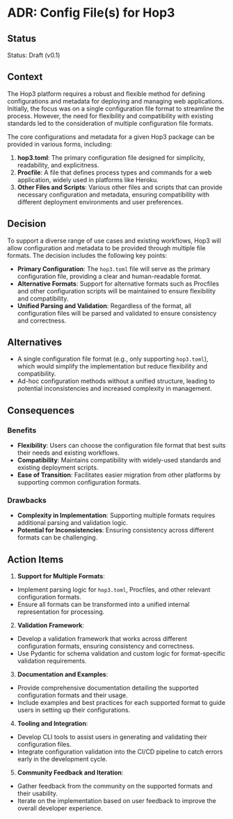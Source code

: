 # ADR: Config File(s) for Hop3

## Status

Status: Draft (v0.1)

## Context

The Hop3 platform requires a robust and flexible method for defining configurations and metadata for deploying and managing web applications. Initially, the focus was on a single configuration file format to streamline the process. However, the need for flexibility and compatibility with existing standards led to the consideration of multiple configuration file formats.

The core configurations and metadata for a given Hop3 package can be provided in various forms, including:

1. **hop3.toml**: The primary configuration file designed for simplicity, readability, and explicitness.
2. **Procfile**: A file that defines process types and commands for a web application, widely used in platforms like Heroku.
3. **Other Files and Scripts**: Various other files and scripts that can provide necessary configuration and metadata, ensuring compatibility with different deployment environments and user preferences.

## Decision

To support a diverse range of use cases and existing workflows, Hop3 will allow configuration and metadata to be provided through multiple file formats. The decision includes the following key points:

- **Primary Configuration**: The `hop3.toml` file will serve as the primary configuration file, providing a clear and human-readable format.
- **Alternative Formats**: Support for alternative formats such as Procfiles and other configuration scripts will be maintained to ensure flexibility and compatibility.
- **Unified Parsing and Validation**: Regardless of the format, all configuration files will be parsed and validated to ensure consistency and correctness.

## Alternatives

- A single configuration file format (e.g., only supporting `hop3.toml`), which would simplify the implementation but reduce flexibility and compatibility.
- Ad-hoc configuration methods without a unified structure, leading to potential inconsistencies and increased complexity in management.

## Consequences

### Benefits

- **Flexibility**: Users can choose the configuration file format that best suits their needs and existing workflows.
- **Compatibility**: Maintains compatibility with widely-used standards and existing deployment scripts.
- **Ease of Transition**: Facilitates easier migration from other platforms by supporting common configuration formats.

### Drawbacks

- **Complexity in Implementation**: Supporting multiple formats requires additional parsing and validation logic.
- **Potential for Inconsistencies**: Ensuring consistency across different formats can be challenging.

## Action Items

1. **Support for Multiple Formats**:
- Implement parsing logic for `hop3.toml`, Procfiles, and other relevant configuration formats.
- Ensure all formats can be transformed into a unified internal representation for processing.

2. **Validation Framework**:
- Develop a validation framework that works across different configuration formats, ensuring consistency and correctness.
- Use Pydantic for schema validation and custom logic for format-specific validation requirements.

3. **Documentation and Examples**:
- Provide comprehensive documentation detailing the supported configuration formats and their usage.
- Include examples and best practices for each supported format to guide users in setting up their configurations.

4. **Tooling and Integration**:
- Develop CLI tools to assist users in generating and validating their configuration files.
- Integrate configuration validation into the CI/CD pipeline to catch errors early in the development cycle.

5. **Community Feedback and Iteration**:
- Gather feedback from the community on the supported formats and their usability.
- Iterate on the implementation based on user feedback to improve the overall developer experience.
